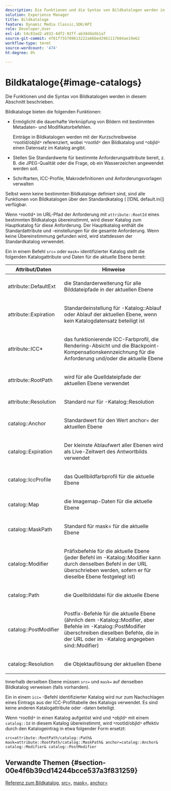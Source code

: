 ```yaml
---
description: Die Funktionen und die Syntax von Bildkatalogen werden in diesem Abschnitt beschrieben.
solution: Experience Manager
title: Bildkataloge
feature: Dynamic Media Classic,SDK/API
role: Developer,User
exl-id: 54c83ad2-a932-4df2-92ff-ab34d4a5b1a7
source-git-commit: 4f81f755789613222a66bed2961117604ae19e62
workflow-type: tm+mt
source-wordcount: '474'
ht-degree: 0%

---
```


# Bildkataloge{#image-catalogs}

Die Funktionen und die Syntax von Bildkatalogen werden in diesem Abschnitt beschrieben.

Bildkataloge bieten die folgenden Funktionen:

* Ermöglicht die dauerhafte Verknüpfung von Bildern mit bestimmten Metadaten- und Modifikatorbefehlen.

  Einträge in Bildkatalogen werden mit der Kurzschreibweise `*`rootId/objId`*` referenziert, wobei `*`rootId`*` den Bildkatalog und `*`objId`*` einen Datensatz im Katalog angibt.
* Stellen Sie Standardwerte für bestimmte Anforderungsattribute bereit, z. B. die JPEG-Qualität oder die Frage, ob ein Wasserzeichen angewendet werden soll.
* Schriftarten, ICC-Profile, Makrodefinitionen und Anforderungsvorlagen verwalten

Selbst wenn keine bestimmten Bildkataloge definiert sind, sind alle Funktionen von Bildkatalogen über den Standardkatalog ( [!DNL default.ini]) verfügbar.

Wenn `*`rootId`*` im URL-Pfad der Anforderung mit `attribute::RootId` eines bestimmten Bildkatalogs übereinstimmt, wird dieser Katalog zum Hauptkatalog für diese Anforderung. Der Hauptkatalog enthält die Standardattribute und -einstellungen für die gesamte Anforderung. Wenn keine Übereinstimmung gefunden wird, wird stattdessen der Standardkatalog verwendet.

Ein in einem Befehl `src=` oder `mask=` identifizierter Katalog stellt die folgenden Katalogattribute und Daten für die aktuelle Ebene bereit:

<table id="table_D3FA66EA5D054745900DE5A120885AA8"> 
 <thead> 
  <tr> 
   <th class="entry"> <b> Attribut/Daten</b> </th> 
   <th class="entry"> <b> Hinweise</b> </th> 
  </tr> 
 </thead>
 <tbody> 
  <tr> 
   <td> <p> <span class="codeph"> attribute::DefaultExt</span> </p> </td> 
   <td> <p> die Standarderweiterung für alle Bilddateipfade in der aktuellen Ebene </p> </td> 
  </tr> 
  <tr> 
   <td> <p> <span class="codeph"> attribute::Expiration</span> </p> </td> 
   <td> <p> Standardeinstellung für <span class="codeph"> -Katalog::Ablauf</span> oder Ablauf der aktuellen Ebene, wenn kein Katalogdatensatz beteiligt ist </p> </td> 
  </tr> 
  <tr> 
   <td> <p> <span class="codeph"> attribute::ICC*</span> </p> </td> 
   <td> <p> das funktionierende ICC-Farbprofil, die Rendering-Absicht und die Blackpoint-Kompensationskennzeichnung für die Anforderung und/oder die aktuelle Ebene </p> </td> 
  </tr> 
  <tr> 
   <td> <p> <span class="codeph"> attribute::RootPath</span> </p> </td> 
   <td> <p> wird für alle Quelldateipfade der aktuellen Ebene verwendet </p> </td> 
  </tr> 
  <tr> 
   <td> <p> <span class="codeph"> attribute::Resolution</span> </p> </td> 
   <td> <p> Standard nur für <span class="codeph"> -Katalog::Resolution</span> </p> </td> 
  </tr> 
  <tr> 
   <td> <p> <span class="codeph"> catalog::Anchor</span> </p> </td> 
   <td> <p> Standardwert für den Wert <span class="codeph"> anchor=</span> der aktuellen Ebene </p> </td> 
  </tr> 
  <tr> 
   <td> <p> <span class="codeph"> catalog::Expiration</span> </p> </td> 
   <td> <p> Der kleinste Ablaufwert aller Ebenen wird als Live-Zeitwert des Antwortbilds verwendet </p> </td> 
  </tr> 
  <tr> 
   <td> <p> <span class="codeph"> catalog::IccProfile</span> </p> </td> 
   <td> <p> das Quellbildfarbprofil für die aktuelle Ebene </p> </td> 
  </tr> 
  <tr> 
   <td> <p> <span class="codeph"> catalog::Map</span> </p> </td> 
   <td> <p> die Imagemap-Daten für die aktuelle Ebene </p> </td> 
  </tr> 
  <tr> 
   <td> <p> <span class="codeph"> catalog::MaskPath</span> </p> </td> 
   <td> <p> Standard für <span class="codeph"> mask=</span> für die aktuelle Ebene </p> </td> 
  </tr> 
  <tr> 
   <td> <p> <span class="codeph"> catalog::Modifier</span> </p> </td> 
   <td> <p> Präfixbefehle für die aktuelle Ebene (jeder Befehl im <span class="codeph">-Katalog::Modifier</span> kann durch denselben Befehl in der URL überschrieben werden, sofern er für dieselbe Ebene festgelegt ist) </p> </td> 
  </tr> 
  <tr> 
   <td> <p> <span class="codeph"> catalog::Path</span> </p> </td> 
   <td> <p> die Quellbilddatei für die aktuelle Ebene </p> </td> 
  </tr> 
  <tr> 
   <td> <p> <span class="codeph"> catalog::PostModifier</span> </p> </td> 
   <td> <p> Postfix-Befehle für die aktuelle Ebene (ähnlich dem <span class="codeph"> -Katalog::Modifier</span>, aber Befehle im <span class="codeph"> -Katalog::PostModifier</span> überschreiben dieselben Befehle, die in der URL oder im <span class="codeph"> -Katalog angegeben sind::Modifier</span>) </p> </td> 
  </tr> 
  <tr> 
   <td> <p> <span class="codeph"> catalog::Resolution</span> </p> </td> 
   <td> <p> die Objektauflösung der aktuellen Ebene </p> </td> 
  </tr> 
 </tbody> 
</table>

Innerhalb derselben Ebene müssen `src=` und `mask=` auf denselben Bildkatalog verweisen (falls vorhanden).

Ein in einem `icc=` -Befehl identifizierter Katalog wird nur zum Nachschlagen eines Eintrags aus der ICC-Profiltabelle des Katalogs verwendet. Es sind keine anderen Katalogattribute oder -daten beteiligt.

Wenn `*`rootId`*` in einen Katalog aufgelöst wird und `*`objId`*` mit einem `catalog::Id` in diesem Katalog übereinstimmt, wird `*`rootId/objId`*` effektiv durch den Katalogeintrag in etwa folgender Form ersetzt:

`src=attribute::RootPath/catalog::Path& mask=attribute::RootPath/catalog::MaskPath& anchor=catalog::Anchor& catalog::Modifier& catalog::PostModifier`

## Verwandte Themen {#section-00e4f6b39cd14244bcce537a3f831259}

[Referenz zum Bildkatalog](../../../../../is-api/image-catalog/image-serving-api-ref/c-image-catalog-reference/c-overview/c-overview.md#concept-9ce2b6a133de45f783e95cabc5810ac3), [src=](../../../../../is-api/http-ref/image-serving-api-ref/c-http-protocol-reference/c-command-reference/r-src.md#reference-f6506637778c4c69bf106a7924a91ab1), [mask=](../../../../../is-api/http-ref/image-serving-api-ref/c-http-protocol-reference/c-command-reference/r-mask.md#reference-922254e027404fb890b850e2723ee06e), [anchor=](../../../../../is-api/http-ref/image-serving-api-ref/c-http-protocol-reference/c-command-reference/r-anchor.md#reference-6661e548ab284b82828d8d94c8ddeb7c)
